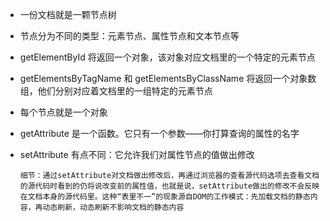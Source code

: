 - 一份文档就是一颗节点树
- 节点分为不同的类型：元素节点、属性节点和文本节点等
- getElementById 将返回一个对象，该对象对应文档里的一个特定的元素节点
- getElementsByTagName 和 getElementsByClassName 将返回一个对象数组，他们分别对应着文档里的一组特定的元素节点
- 每个节点就是一个对象
- getAttribute 是一个函数。它只有一个参数——你打算查询的属性的名字
- setAttribute 有点不同：它允许我们对属性节点的值做出修改

  `细节：通过setAttribute对文档做出修改后，再通过浏览器的查看源代码选项去查看文档的源代码时看到的仍将说改变前的属性值，也就是说，setAttribute做出的修改不会反映在文档本身的源代码里。这种“表里不一”的现象源自DOM的工作模式：先加载文档的静态内容，再动态刷新，动态刷新不影响文档的静态内容`
